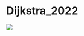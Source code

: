 # Dijkstra_2022

<p>
<img src="https://user-images.githubusercontent.com/55341412/185882793-dc2c632f-1a35-4e95-ba02-666ebb52e90c.gif">
</p>
